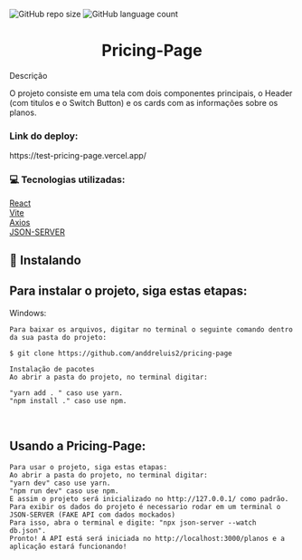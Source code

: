 ![GitHub repo size](https://img.shields.io/github/repo-size/anddreluis2/pricing-page?style=for-the-badge)
![GitHub language count](https://img.shields.io/github/languages/count/anddreluis2/pricing-page?style=for-the-badge)


<h1 text align="center">Pricing-Page</h1>

Descrição
<p>O projeto consiste em uma tela com dois componentes principais, o Header (com titulos e o Switch Button) e os cards com as informações sobre os planos.</p>

<h3>Link do deploy: </h3>
<p> https://test-pricing-page.vercel.app/ </p>

<h3>💻 Tecnologias utilizadas:</h3>

[React](https://pt-br.reactjs.org/docs/getting-started.html)<br/>
[Vite](https://vitejs.dev/)<br/>
[Axios](https://axios-http.com/)<br/>
[JSON-SERVER](https://www.npmjs.com/package/json-server)<br/>


## 🚀 Instalando 

##  Para instalar o projeto, siga estas etapas:

Windows:
```
Para baixar os arquivos, digitar no terminal o seguinte comando dentro da sua pasta do projeto:
 
$ git clone https://github.com/anddreluis2/pricing-page
 
Instalação de pacotes
Ao abrir a pasta do projeto, no terminal digitar:
 
"yarn add . " caso use yarn.
"npm install ." caso use npm.
```
<br />

<h2>Usando a Pricing-Page:</h2>

```
Para usar o projeto, siga estas etapas:
Ao abrir a pasta do projeto, no terminal digitar:
"yarn dev" caso use yarn.
"npm run dev" caso use npm.
E assim o projeto será inicializado no http://127.0.0.1/ como padrão.
Para exibir os dados do projeto é necessario rodar em um terminal o JSON-SERVER (FAKE API com dados mockados)
Para isso, abra o terminal e digite: "npx json-server --watch db.json".
Pronto! A API está será iniciada no http://localhost:3000/planos e a aplicação estará funcionando!
 ```
